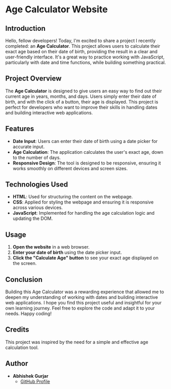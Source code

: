 # Age Calculator Website

## Introduction

Hello, fellow developers! Today, I'm excited to share a project I recently completed: an **Age Calculator**. This project allows users to calculate their exact age based on their date of birth, providing the result in a clear and user-friendly interface. It's a great way to practice working with JavaScript, particularly with date and time functions, while building something practical.

## Project Overview

The **Age Calculator** is designed to give users an easy way to find out their current age in years, months, and days. Users simply enter their date of birth, and with the click of a button, their age is displayed. This project is perfect for developers who want to improve their skills in handling dates and building interactive web applications.

## Features

- **Date Input**: Users can enter their date of birth using a date picker for accurate input.
- **Age Calculation**: The application calculates the user's exact age, down to the number of days.
- **Responsive Design**: The tool is designed to be responsive, ensuring it works smoothly on different devices and screen sizes.

## Technologies Used

- **HTML**: Used for structuring the content on the webpage.
- **CSS**: Applied for styling the webpage and ensuring it is responsive across various devices.
- **JavaScript**: Implemented for handling the age calculation logic and updating the DOM.

## Usage

1. **Open the website** in a web browser.
2. **Enter your date of birth** using the date picker input.
3. **Click the "Calculate Age" button** to see your exact age displayed on the screen.



## Conclusion

Building this Age Calculator was a rewarding experience that allowed me to deepen my understanding of working with dates and building interactive web applications. I hope you find this project useful and insightful for your own learning journey. Feel free to explore the code and adapt it to your needs. Happy coding!

## Credits

This project was inspired by the need for a simple and effective age calculation tool.

## Author

- **Abhishek Gurjar**
  - [GitHub Profile](https://github.com/abhishekgurjar-in)

